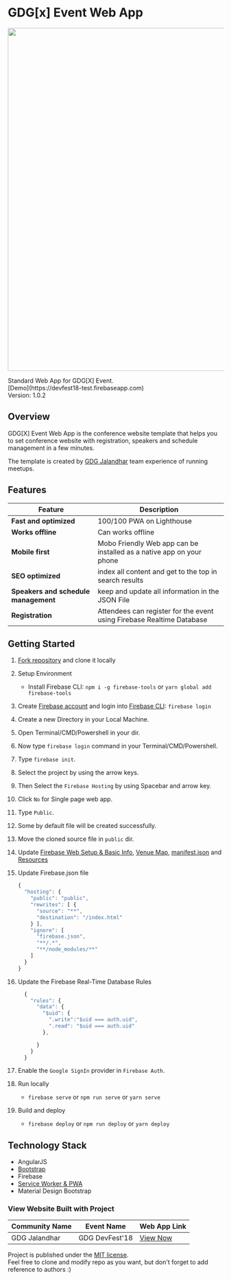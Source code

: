 # GDG[x] Event Web App
<p align="center">
<img width="800px" src="https://devfest18-jalandhar.firebaseapp.com/assets/img/brand.jpg">
</p>
Standard Web App for GDG[X] Event. <br>
[Demo](https://devfest18-test.firebaseapp.com) <br>
Version: 1.0.2

## Overview

GDG[X] Event Web App is the conference website template that helps you to set conference website with registration, speakers and schedule management in a few minutes.

The template is created by [GDG Jalandhar](https://meetup.com/GDG-Jalandhar/) team experience of running meetups.

## Features
| Feature | Description |
|---|---|
| **Fast and optimized** | 100/100 PWA on Lighthouse |
| **Works offline** | Can works offline |
| **Mobile first** | Mobo Friendly Web app can be installed as a native app on your phone |
| **SEO optimized** | index all content and get to the top in search results |
| **Speakers and schedule management** | keep and update all information in the JSON File |
| **Registration** | Attendees can register for the event using Firebase Realtime Database |


## Getting Started
1. [Fork repository](https://github.com/Vrijraj/gdgx-event-web-app/fork) and clone it locally
1. Setup Environment
   * Install Firebase CLI: `npm i -g firebase-tools` or `yarn global add firebase-tools`
1. Create [Firebase account](https://console.firebase.google.com) and login into [Firebase CLI](https://firebase.google.com/docs/cli/): `firebase login`
1. Create a new Directory in your Local Machine.
1. Open Terminal/CMD/Powershell in your dir.
1. Now type `firebase login` command in your Terminal/CMD/Powershell. 
1. Type `firebase init`.
1. Select the project by using the arrow keys.
1. Then Select the `Firebase Hosting` by using Spacebar and arrow key.
1. Click `No` for Single page web app.
1. Type `Public`.
1. Some by default file will be created successfully.
1. Move the cloned source file in `public` dir.
1. Update [Firebase Web Setup & Basic Info](/index.html), [Venue Map](/views/attending.html), [manifest.json](/manifest.json) and [Resources](/data)
1. Update Firebase.json file
    ```js 
    {
      "hosting": {
        "public": "public",
        "rewrites": [ {
          "source": "**",
          "destination": "/index.html"
        } ],
        "ignore": [
          "firebase.json",
          "**/.*",
          "**/node_modules/**"
        ]
      }
    }
    ```
  
1. Update the Firebase Real-Time Database Rules
    ```js
      {
        "rules": {
          "data": {
            "$uid": {
              ".write":"$uid === auth.uid",
              ".read": "$uid === auth.uid"
            },

          }
        }
      }
    ```
1. Enable the `Google SignIn` provider in `Firebase Auth`.
1. Run locally
   * `firebase serve` or `npm run serve` or `yarn serve` 
1. Build and deploy
   * `firebase deploy` or `npm run deploy` or `yarn deploy`


## Technology Stack

* AngularJS
* [Bootstrap](http://getbootstrap.com/)
* Firebase
* [Service Worker & PWA](https://pwafire.org/)
* Material Design Bootstrap

### View Website Built with Project 

| Community Name | Event Name | Web App Link | 
| --- | --- | --- | 
| GDG Jalandhar | GDG DevFest'18 | [View Now](https://devfest.gdgjalandhar.com) |





Project is published under the [MIT license](/LICENSE.md).  
Feel free to clone and modify repo as you want, but don't forget to add reference to authors :)
